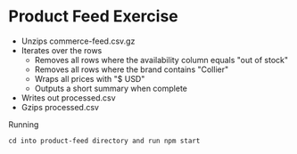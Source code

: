 # Product Feed Exercise

- Unzips commerce-feed.csv.gz
- Iterates over the rows
  - Removes all rows where the availability column equals "out of stock"
  - Removes all rows where the brand contains "Collier"
  - Wraps all prices with "$ USD"
  - Outputs a short summary when complete
- Writes out processed.csv
- Gzips processed.csv

Running

```
cd into product-feed directory and run npm start
```